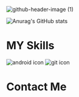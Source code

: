 ![github-header-image (1)](https://github.com/user-attachments/assets/9ce57319-8e43-4fc8-b198-5da467b0019d)

![Anurag's GitHub stats](https://github-readme-stats.vercel.app/api?username=hatefkm&show_icons=true&theme=transparent)

# MY Skills

![android icon](https://img.shields.io/badge/Android_Studio-3DDC84?style=for-the-badge&logo=android-studio&logoColor=white)
![git icon](https://img.shields.io/badge/GIT-E44C30?style=for-the-badge&logo=git&logoColor=white)

# Contact Me
<a href="https://t.me/hatefkm">
 <img width="48px" sr="https://github.com/user-attachments/assets/65ef4249-94d4-490d-81b0-9b3fc7359c84"/>
</a>

